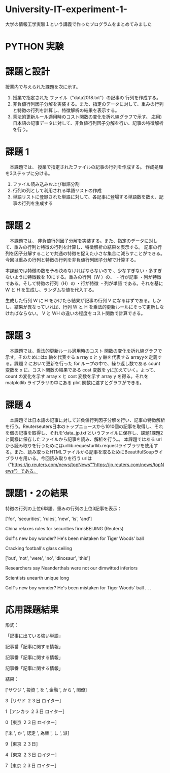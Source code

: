 # University-IT-experiment-1-
大学の情報工学実験１という講義で作ったプログラムをまとめてみました

# PYTHON 実験

# 課題と設計
授業内で与えられた課題を次に示す。
1) 授業で指定された ファイル（"data2018.txt"）の記事の 行列を作成する。
2) 非負値行列因子分解を実装する。また、指定のデータに対して、重みの行列と特徴の行列を計算し、特徴解析の結果を表示する。
3) 乗法的更新ルール適用時のコスト関数の変化を折れ線グラフで示す。
応用) 日本語の記事データに対して、非負値行列因子分解を行い、記事の特徴解析を行う。

# 課題 1
　本課題では、 授業で指定されたファイルの記事の行列を作成する。
作成処理を3ステップに分ける。
1. ファイル読み込みおよび単語分割
2. 行列の列として利用される単語リストの作成
3. 単語リストに登録された単語に対して、各記事に登場する単語数を数え、記事の行列を生成する

# 課題 2
　本課題では、 非負値行列因子分解を実装する。また、指定のデータに対して、重みの行列と特徴の行列を計算し、特徴解析の結果を表示する。
記事の行列を因子分解することで共通の特徴を捉えた小さな集合に減らすことができる。今回は重みの行列と特徴の行列を非負値行列因子分解で計算する。

本課題では特徴の数を予め決めなければならないので 、少なすぎない・多すぎないように特徴数を 10にする。重みの行列（W ）の、
・行が記事
・列が特徴
である。そして特徴の行列（H）の
・行が特徴
・列が単語
である。それを基にW と H を生成し、ランダムな値を代入する。

生成した行列 W に H をかけたら結果が記事の行列 V になるはずである。しかし、結果が異なっていれば、行列 W と H を乗法的更新ルールにそって更新しなければならない。 V と WH の違いの程度をコスト関数で計算できる。

# 課題 3
　本課題では、乗法的更新ルール適用時のコスト 関数の変化を折れ線グラフで示す。そのためにはx 軸を代表する a rray x と y 軸を代表する arrayyを定義する。課題 2 において更新を行った for ループの中で、繰り返し数である count 変数を x に、コスト関数の結果である cost 変数を yに加えていく。よって、 count の変化を示す array x と cost 変数を示す array y を得る。それをmatplotlib ライブラリの中にある plot 関数に渡すとグラフができる。

# 課題 4
　本課題では日本語の記事に対して非負値行列因子分解を行い、記事の特徴解析を行う。Reuterseuters日本のトップニュースから1010個の記事を取得し、それを個の記事を取得し、それを’data_jp.txt’というファイルに保存し、課題1課題2と同様に保存したファイルから記事を読み、解析を行う。。
 本課題ではある url から読み取りを行うためにはurllib.requesturllib.requestライブラリを使用する。また、読み取ったHTMLファイルから記事を取るためにBeautifulSoupライブラリを用いる。今回読み取りを行う urlは（"https://jp.reuters.com/news/topNews""https://jp.reuters.com/news/topNews"）である。

# 課題1・2の結果
特徴の行列の上位6単語、重みの行列の上位3記事を表示：

['for', 'securities', 'rules', 'new', 'is', 'and']

China relaxes rules for securities firmsBEIJING (Reuters)

Golf's new boy wonder? He's been mistaken for Tiger Woods' ball

Cracking football's glass ceiling

['but', 'not', 'were', 'no', 'dinosaur', 'this']

Researchers say Neanderthals were not our dimwitted inferiors

Scientists unearth unique long

Golf's new boy wonder? He's been mistaken for Tiger Woods' ball
.
.
.

# 応用課題結果
形式：

「記事に出ている強い単語」

記事番「記事に関する情報」

記事番「記事に関する情報」

記事番「記事に関する情報」

結果：

['サウジ ', 投資 ', を ', 金融 ', から ', 閣僚]

3［リヤド ２３日 ロイター］

1［アンカラ ２３日 ロイター］

0［東京 ２３日 ロイター］


['米 ', か ', 認定 ', 為替 ', し ', 派]

9［東京 ２３日］

4［東京 ２３日 ロイター］

7［東京 ２３日 ロイター］
